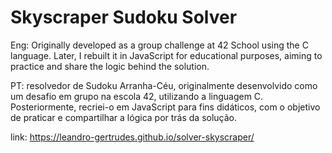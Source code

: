 # Skyscraper Sudoku Solver
Eng:
Originally developed as a group challenge at 42 School using the C language. Later, I rebuilt it in JavaScript for educational purposes, aiming to practice and share the logic behind the solution.

PT:
resolvedor de Sudoku Arranha-Céu, originalmente desenvolvido como um desafio em grupo na escola 42, utilizando a linguagem C. Posteriormente, recriei-o em JavaScript para fins didáticos, com o objetivo de praticar e compartilhar a lógica por trás da solução.

link: https://leandro-gertrudes.github.io/solver-skyscraper/
